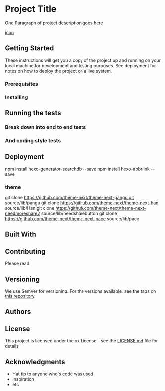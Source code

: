 # Project Title

One Paragraph of project description goes here

[icon](http://shields.io/)
## Getting Started

These instructions will get you a copy of the project up and running on your local machine for development and testing purposes. See deployment for notes on how to deploy the project on a live system.

### Prerequisites

### Installing

## Running the tests

### Break down into end to end tests

### And coding style tests

## Deployment
npm install hexo-generator-searchdb --save
npm install hexo-abbrlink --save

### theme
git clone https://github.com/theme-next/theme-next-pangu.git source/lib/pangu
git clone https://github.com/theme-next/theme-next-han source/lib/Han
git clone https://github.com/theme-next/theme-next-needmoreshare2 source/lib/needsharebutton
git clone https://github.com/theme-next/theme-next-pace source/lib/pace

## Built With

## Contributing

Please read 

## Versioning

We use [SemVer](http://semver.org/) for versioning. For the versions available, see the [tags on this repository](https://github.com/your/project/tags). 

## Authors

## License

This project is licensed under the xx License - see the [LICENSE.md](LICENSE.md) file for details

## Acknowledgments

* Hat tip to anyone who's code was used
* Inspiration
* etc
